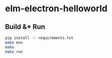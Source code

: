 # elm-electron-helloworld

## Build &* Run
```sh
pip install -r requirements.txt
make env
make
make run
```

